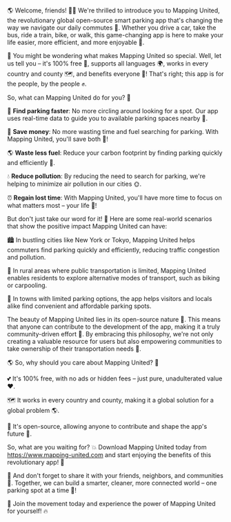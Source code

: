 🌎 Welcome, friends! 🙋‍♀️ We're thrilled to introduce you to Mapping United, the revolutionary global open-source smart parking app that's changing the way we navigate our daily commutes 💨. Whether you drive a car, take the bus, ride a train, bike, or walk, this game-changing app is here to make your life easier, more efficient, and more enjoyable 🎉.

🤔 You might be wondering what makes Mapping United so special. Well, let us tell you – it's 100% free 💸, supports all languages 🌍, works in every country and county 🗺️, and benefits everyone 🌈! That's right; this app is for the people, by the people ✊.

So, what can Mapping United do for you? 🤔

📍 **Find parking faster**: No more circling around looking for a spot. Our app uses real-time data to guide you to available parking spaces nearby 🔴.

💸 **Save money**: No more wasting time and fuel searching for parking. With Mapping United, you'll save both 💸!

🌎 **Waste less fuel**: Reduce your carbon footprint by finding parking quickly and efficiently 🚀.

💧 **Reduce pollution**: By reducing the need to search for parking, we're helping to minimize air pollution in our cities 🌞.

⏰ **Regain lost time**: With Mapping United, you'll have more time to focus on what matters most – your life 👫!

But don't just take our word for it! 💬 Here are some real-world scenarios that show the positive impact Mapping United can have:

🏙️ In bustling cities like New York or Tokyo, Mapping United helps commuters find parking quickly and efficiently, reducing traffic congestion and pollution.

🌳 In rural areas where public transportation is limited, Mapping United enables residents to explore alternative modes of transport, such as biking or carpooling.

🚌 In towns with limited parking options, the app helps visitors and locals alike find convenient and affordable parking spots.

The beauty of Mapping United lies in its open-source nature 🌈. This means that anyone can contribute to the development of the app, making it a truly community-driven effort 👥. By embracing this philosophy, we're not only creating a valuable resource for users but also empowering communities to take ownership of their transportation needs 💪.

🌎 So, why should you care about Mapping United? 🤔

💕 It's 100% free, with no ads or hidden fees – just pure, unadulterated value ❤️.

🗺️ It works in every country and county, making it a global solution for a global problem 🌎.

👥 It's open-source, allowing anyone to contribute and shape the app's future 🚀.

So, what are you waiting for? 💥 Download Mapping United today from https://www.mapping-united.com and start enjoying the benefits of this revolutionary app! 🎉

📨 And don't forget to share it with your friends, neighbors, and communities 📱. Together, we can build a smarter, cleaner, more connected world – one parking spot at a time 💪!

🌟 Join the movement today and experience the power of Mapping United for yourself! 🔥